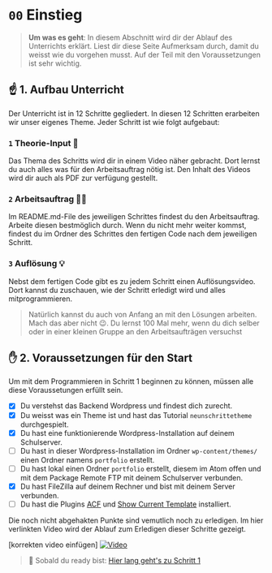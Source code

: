 # `00` Einstieg
> **Um was es geht**: In diesem Abschnitt wird dir der Ablauf des
> Unterrichts erklärt. Liest dir diese Seite Aufmerksam durch, damit 
> du weisst wie du vorgehen musst. Auf der Teil mit den
> Voraussetzungen ist sehr wichtig.

## ☝️ 1. Aufbau Unterricht
Der Unterricht ist in 12 Schritte gegliedert. 
In diesen 12 Schritten erarbeiten wir unser eigenes Theme. 
Jeder Schritt ist wie folgt aufgebaut:
### `1` Theorie-Input 🧠
Das Thema des Schritts wird dir in einem Video näher gebracht. 
Dort lernst du auch alles was für den Arbeitsauftrag nötig ist. 
Den Inhalt des Videos wird dir auch als PDF zur verfügung gestellt.
### `2` Arbeitsauftrag 🧑‍💻
Im README.md-File des jeweiligen Schrittes findest du den Arbeitsauftrag. 
Arbeite diesen bestmöglich durch. 
Wenn du nicht mehr weiter kommst, findest du im Ordner des Schrittes den fertigen Code nach dem jeweiligen Schritt.
### `3` Auflösung 💡
Nebst dem fertigen Code gibt es zu jedem Schritt einen Auflösungsvideo.
Dort kannst du zuschauen, wie der Schritt erledigt wird und alles mitprogrammieren.

> Natürlich kannst du auch von Anfang an mit den Lösungen arbeiten. 
> Mach das aber nicht 😉. Du lernst 100 Mal mehr, wenn du
> dich selber oder in einer kleinen Gruppe an den Arbeitsaufträgen 
> versuchst

## ✋️ 2. Voraussetzungen für den Start
Um mit dem Programmieren in Schritt 1 beginnen zu können,
müssen alle diese Voraussetungen erfüllt sein. 

- [x] Du verstehst das Backend Wordpress und findest dich zurecht.
- [x] Du weisst was ein Theme ist und hast das Tutorial `neunschrittetheme` durchgespielt.
- [x] Du hast eine funktionierende Wordpress-Installation auf deinem Schulserver.
- [ ] Du hast in dieser Wordpress-Installation im Ordner `wp-content/themes/` einen Ordner namens `portfolio` erstellt.
- [ ] Du hast lokal einen Ordner `portfolio` erstellt, diesem im Atom offen und mit dem Package Remote FTP mit deinem Schulserver verbunden.
- [x] Du hast FileZilla auf deinem Rechner und bist mit deinem Server verbunden.
- [ ] Du hast die Plugins [ACF](https://de.wordpress.org/plugins/advanced-custom-fields/) und [Show Current Template](https://de.wordpress.org/plugins/show-current-template/) installiert.

Die noch nicht abgehakten Punkte sind vemutlich noch zu erledigen.
Im hier verlinkten Video wird der Ablauf zum Erledigen dieser Schritte gezeigt.

[korrekten video einfügen]
[![Video](https://i3.ytimg.com/vi/z1XVoRSLTjw/maxresdefault.jpg)](https://www.youtube.com/watch?v=z1XVoRSLTjw)

>  🔗 Sobald du ready bist:
>  [Hier lang geht's zu Schritt 1](/01_schritt01)
